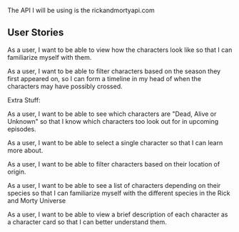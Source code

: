 

The API I will be using is the rickandmortyapi.com

## User Stories
As a user, I want to be able to view how the characters look like so that I can familiarize myself with them.

As a user, I want to be able to filter characters based on the season they first appeared on, so I can form a timeline in my head of when the characters may have possibly crossed.







Extra Stuff:

As a user, I want to be able to see which characters are "Dead, Alive or Unknown" so that I know which characters too look out for in upcoming episodes.

As a user, I want to be able to select a single character so that I can learn more about.

As a user, I want to be able to filter characters based on their location of origin.

As a user, I want to be able to see a list of characters depending on their species so that I can familiarize myself with the different species in the Rick and Morty Universe 

As a user, I want to be able to view a brief description of each character as a character card so that I can better understand them.